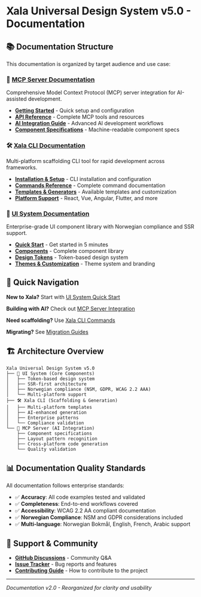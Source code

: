 # Xala Universal Design System v5.0 - Documentation

## 📚 Documentation Structure

This documentation is organized by target audience and use case:

### 🤖 [MCP Server Documentation](./mcp-server/)
Comprehensive Model Context Protocol (MCP) server integration for AI-assisted development.

- **[Getting Started](./mcp-server/getting-started.md)** - Quick setup and configuration
- **[API Reference](./mcp-server/api-reference.md)** - Complete MCP tools and resources
- **[AI Integration Guide](./mcp-server/ai-integration.md)** - Advanced AI development workflows
- **[Component Specifications](./mcp-server/specifications/)** - Machine-readable component specs

### 🛠️ [Xala CLI Documentation](./xala-cli/)
Multi-platform scaffolding CLI tool for rapid development across frameworks.

- **[Installation & Setup](./xala-cli/installation.md)** - CLI installation and configuration
- **[Commands Reference](./xala-cli/commands.md)** - Complete command documentation
- **[Templates & Generators](./xala-cli/templates.md)** - Available templates and customization
- **[Platform Support](./xala-cli/platforms.md)** - React, Vue, Angular, Flutter, and more

### 🎨 [UI System Documentation](./ui-system/)
Enterprise-grade UI component library with Norwegian compliance and SSR support.

- **[Quick Start](./ui-system/quick-start.md)** - Get started in 5 minutes
- **[Components](./ui-system/components/)** - Complete component library
- **[Design Tokens](./ui-system/tokens/)** - Token-based design system
- **[Themes & Customization](./ui-system/theming/)** - Theme system and branding

## 🚀 Quick Navigation

**New to Xala?** Start with [UI System Quick Start](./ui-system/quick-start.md)

**Building with AI?** Check out [MCP Server Integration](./mcp-server/getting-started.md)

**Need scaffolding?** Use [Xala CLI Commands](./xala-cli/commands.md)

**Migrating?** See [Migration Guides](./migration/)

## 🏗️ Architecture Overview

```
Xala Universal Design System v5.0
├── 🎨 UI System (Core Components)
│   ├── Token-based design system
│   ├── SSR-first architecture
│   ├── Norwegian compliance (NSM, GDPR, WCAG 2.2 AAA)
│   └── Multi-platform support
├── 🛠️ Xala CLI (Scaffolding & Generation)
│   ├── Multi-platform templates
│   ├── AI-enhanced generation
│   ├── Enterprise patterns
│   └── Compliance validation
└── 🤖 MCP Server (AI Integration)
    ├── Component specifications
    ├── Layout pattern recognition
    ├── Cross-platform code generation
    └── Quality validation
```

## 📊 Documentation Quality Standards

All documentation follows enterprise standards:

- ✅ **Accuracy**: All code examples tested and validated
- ✅ **Completeness**: End-to-end workflows covered
- ✅ **Accessibility**: WCAG 2.2 AA compliant documentation
- ✅ **Norwegian Compliance**: NSM and GDPR considerations included
- ✅ **Multi-language**: Norwegian Bokmål, English, French, Arabic support

## 🤝 Support & Community

- **[GitHub Discussions](https://github.com/xala-technologies/ui-system/discussions)** - Community Q&A
- **[Issue Tracker](https://github.com/xala-technologies/ui-system/issues)** - Bug reports and features
- **[Contributing Guide](./contributing.md)** - How to contribute to the project

---

*Documentation v2.0 - Reorganized for clarity and usability*